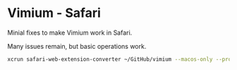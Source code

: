 # Vimium - Safari

Minial fixes to make Vimium work in Safari. 

Many issues remain, but basic operations work.

```bash
xcrun safari-web-extension-converter ~/GitHub/vimium --macos-only --project-location ~/GitHub/vimium/.safari --no-open
```

